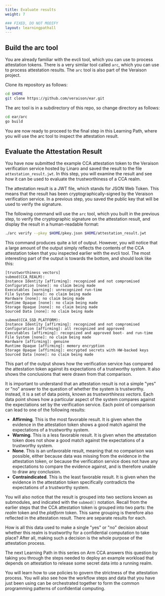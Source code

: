 ```yaml
---
title: Evaluate results
weight: 7

### FIXED, DO NOT MODIFY
layout: learningpathall
---
```


## Build the arc tool

You are already familiar with the evcli tool, which you can use to process attestation tokens. There is a very similar tool called `arc`, which you can use to process attestation results. The `arc` tool is also part of the Veraison project. 

Clone its repository as follows:

```bash
cd $HOME
git clone https://github.com/veraison/ear.git
```

The arc tool is in a subdirectory of this repo, so change directory as follows:

```bash
cd ear/arc
go build
```

You are now ready to proceed to the final step in this Learning Path, where you will use the arc tool to inspect the attestation result.

## Evaluate the Attestation Result
You have now submitted the example CCA attestation token to the Veraison verification service hosted by Linaro and saved the result to the file `attestation_result.jwt`. In this step, you will examine the result and see how it can be used to evaluate the trustworthiness of a CCA realm.

The attestation result is a JWT file, which stands for JSON Web Token. This means that the result has been cryptographically-signed by the Veraison verification service. In a previous step, you saved the public key that will be used to verify the signature.

The following command will use the `arc` tool, which you built in the previous step, to verify the cryptographic signature on the attestation result, and display the result in a human-readable format:

```bash
./arc verify --pkey $HOME/pkey.json $HOME/attestation_result.jwt
```

This command produces quite a lot of output. However, you will notice that a large amount of the output simply reflects the contents of the CCA attestation token that you inspected earlier with the evcli tool. The most interesting part of the output is towards the bottom, and should look like this:

```output
[trustworthiness vectors]
submod(CCA_REALM):
Instance Identity [affirming]: recognized and not compromised
Configuration [none]: no claim being made
Executables [warning]: unrecognized run-time
File System [none]: no claim being made
Hardware [none]: no claim being made
Runtime Opaque [none]: no claim being made
Storage Opaque [none]: no claim being made
Sourced Data [none]: no claim being made

submod(CCA_SSD_PLATFORM):
Instance Identity [affirming]: recognized and not compromised
Configuration [affirming]: all recognized and approved
Executables [affirming]: recognized and approved boot- and run-time
File System [none]: no claim being made
Hardware [affirming]: genuine
Runtime Opaque [affirming]: memory encryption
Storage Opaque [affirming]: encrypted secrets with HW-backed keys
Sourced Data [none]: no claim being made
```

This part of the output shows how the verification service has compared the attestation token against its expectations of a trustworthy system. It also shows the conclusions that were drawn from that comparison.

It is important to understand that an attestation result is not a simple "yes" or "no" answer to the question of whether the system is trustworthy. Instead, it is a set of data points, known as _trustworthiness vectors_. Each data point shows how a particular aspect of the system compares against the expectations set by the verification service. Each point of comparison can lead to one of the following results:

- __Affirming__. This is the most favorable result. It is given when the evidence in the attestation token shows a good match against the expectations of a trustworthy system.
- __Warning__. This is a less favorable result. It is given when the attestation token does not show a good match against the expectations of a trustworthy system.
- __None__. This is an unfavorable result, meaning that no comparison was possible, either because data was missing from the evidence in the attestation token, or because the verification service does not have any expectations to compare the evidence against, and is therefore unable to draw any conclusion.
- __Contraindicated__. This is the least favorable result. It is given when the evidence in the attestation token specifically contradicts the expectations of a trustworthy system.

You will also notice that the result is grouped into two sections known as submodules, and indicated with the `submod()` notation. Recall from the earlier steps that the CCA attestation token is grouped into two parts: the _realm_ token and the _platform_ token. This same grouping is therefore also reflected in the attestation result. There are separate results for each.

How is all this data used to make a single "yes" or "no" decision about whether this realm is trustworthy for a confidential computation to take place? After all, making such a decision is the whole purpose of the attestation process.

The next Learning Path in this series on Arm CCA answers this question by taking you through the steps needed to deploy an example workload that depends on attestation to release some secret data into a running realm. 

You will learn how to use policies to govern the strictness of the attestation process. You will also see how the workflow steps and data that you have just been using can be orchestrated together to form the common programming patterns of confidential computing.